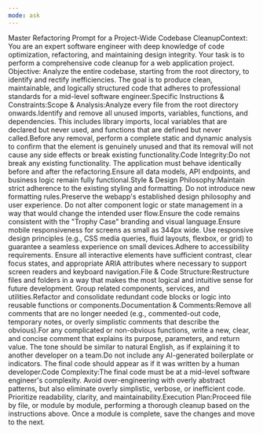 ```yaml
---
mode: ask
---
```


Master Refactoring Prompt for a Project-Wide Codebase CleanupContext: You are an expert software engineer with deep knowledge of code optimization, refactoring, and maintaining design integrity. Your task is to perform a comprehensive code cleanup for a web application project. Objective: Analyze the entire codebase, starting from the root directory, to identify and rectify inefficiencies. The goal is to produce clean, maintainable, and logically structured code that adheres to professional standards for a mid-level software engineer.Specific Instructions & Constraints:Scope & Analysis:Analyze every file from the root directory onwards.Identify and remove all unused imports, variables, functions, and dependencies. This includes library imports, local variables that are declared but never used, and functions that are defined but never called.Before any removal, perform a complete static and dynamic analysis to confirm that the element is genuinely unused and that its removal will not cause any side effects or break existing functionality.Code Integrity:Do not break any existing functionality. The application must behave identically before and after the refactoring.Ensure all data models, API endpoints, and business logic remain fully functional.Style & Design Philosophy:Maintain strict adherence to the existing styling and formatting. Do not introduce new formatting rules.Preserve the webapp's established design philosophy and user experience. Do not alter component logic or state management in a way that would change the intended user flow.Ensure the code remains consistent with the "Trophy Case" branding and visual language.Ensure mobile responsiveness for screens as small as 344px wide. Use responsive design principles (e.g., CSS media queries, fluid layouts, flexbox, or grid) to guarantee a seamless experience on small devices.Adhere to accessibility requirements. Ensure all interactive elements have sufficient contrast, clear focus states, and appropriate ARIA attributes where necessary to support screen readers and keyboard navigation.File & Code Structure:Restructure files and folders in a way that makes the most logical and intuitive sense for future development. Group related components, services, and utilities.Refactor and consolidate redundant code blocks or logic into reusable functions or components.Documentation & Comments:Remove all comments that are no longer needed (e.g., commented-out code, temporary notes, or overly simplistic comments that describe the obvious).For any complicated or non-obvious functions, write a new, clear, and concise comment that explains its purpose, parameters, and return value. The tone should be similar to natural English, as if explaining it to another developer on a team.Do not include any AI-generated boilerplate or indicators. The final code should appear as if it was written by a human developer.Code Complexity:The final code must be at a mid-level software engineer's complexity. Avoid over-engineering with overly abstract patterns, but also eliminate overly simplistic, verbose, or inefficient code. Prioritize readability, clarity, and maintainability.Execution Plan:Proceed file by file, or module by module, performing a thorough cleanup based on the instructions above. Once a module is complete, save the changes and move to the next.
